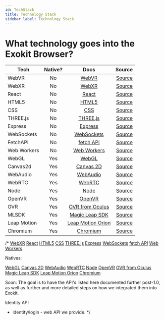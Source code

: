 ```yaml
---
id: TechStack 
title: Technology Stack 
sidebar_label: Technology Stack 
---
```


# What technology goes into the Exokit Browser? 

| Tech          | Native?       | Docs  | Source |
| ------------- |:-------------:|:-----:|-------:|
| WebVR      | No  | [WebVR](https://developer.mozilla.org/en-US/docs/Web/API/WebVR_API) | [Source]( ) |
| WebXR      | No  | [WebXR](https://github.com/immersive-web/webxr) | [Source]( ) |
| React      | No  | [React](https://reactjs.org/docs/getting-started.html) | [Source]( ) |
| HTML5      | No  | [HTML5](https://developer.mozilla.org/en-US/docs/Web/Guide/HTML/HTML5)  | [Source]( ) |
| CSS        | No  | [CSS](https://developer.mozilla.org/en-US/docs/Web/CSS) | [Source]( ) |
| THREE.js   | No  | [THREE.js](https://threejs.org/docs/) | [Source]( ) |
| Express    | No  | [Express](https://expressjs.com/en/api.html) | [Source]( ) |
| WebSockets | No  | [WebSockets](https://developer.mozilla.org/en-US/docs/Web/API/WebSockets_API) | [Source]( ) |
| FetchAPI   | No  | [fetch API](https://developer.mozilla.org/en-US/docs/Web/API/Fetch_API) | [Source]( ) |
| Web Workers| No  | [Web Workers](https://developer.mozilla.org/en-US/docs/Web/API/Web_Workers_API) | [Source]( ) |
| WebGL      | Yes | [WebGL](https://developer.mozilla.org/en-US/docs/Web/API/WebGL_API) | [Source]( ) |
| Canvas2d   | Yes | [Canvas 2D](https://developer.mozilla.org/en-US/docs/Web/API/Canvas_API) | [Source]( ) |
| WebAudio   | Yes | [WebAudio](https://developer.mozilla.org/en-US/docs/Web/API/Web_Audio_API) | [Source]( ) |
| WebRTC     | Yes | [WebRTC](https://developer.mozilla.org/en-US/docs/Web/API/WebRTC_API) | [Source]( ) |
| Node       | Yes | [Node](https://nodejs.org/en/docs/) | [Source]( ) |
| OpenVR     | Yes | [OpenVR](https://github.com/ValveSoftware/openvr/wiki/API-Documentation) | [Source]( ) |
| OVR        | Yes | [OVR from Oculus](https://developer.oculus.com/) | [Source]( ) |
| MLSDK      | Yes | [Magic Leap SDK](https://www.magicleap.com/creator) | [Source]( ) |
| Leap Motion| Yes | [Leap Motion Orion](https://developer.leapmotion.com/orion/) | [Source]( ) |
| Chromium   | Yes | [Chromium](https://www.chromium.org/developers) | [Source]( ) |


/*
[WebXR](https://github.com/immersive-web/webxr)
[React](https://reactjs.org/docs/getting-started.html)
[HTML5](https://developer.mozilla.org/en-US/docs/Web/Guide/HTML/HTML5)
[CSS](https://developer.mozilla.org/en-US/docs/Web/CSS)
[THREE.js](https://threejs.org/docs/)
[Express](https://expressjs.com/en/api.html)
[WebSockets](https://developer.mozilla.org/en-US/docs/Web/API/WebSockets_API)
[fetch API](https://developer.mozilla.org/en-US/docs/Web/API/Fetch_API)
[Web Workers](https://developer.mozilla.org/en-US/docs/Web/API/Web_Workers_API)


 Natives:

[WebGL](https://developer.mozilla.org/en-US/docs/Web/API/WebGL_API)
[Canvas 2D](https://developer.mozilla.org/en-US/docs/Web/API/Canvas_API)
[WebAudio](https://developer.mozilla.org/en-US/docs/Web/API/Web_Audio_API)
[WebRTC](https://developer.mozilla.org/en-US/docs/Web/API/WebRTC_API)
[Node](https://nodejs.org/en/docs/)
[OpenVR](https://github.com/ValveSoftware/openvr/wiki/API-Documentation)
[OVR from Oculus](https://developer.oculus.com/)
[Magic Leap SDK](https://www.magicleap.com/creator)
[Leap Motion Orion](https://developer.leapmotion.com/orion/)
[Chromium](https://www.chromium.org/developers)

Soon:
The goal is to have the API's listed here documented further post-1.0, as well as further and more detailed steps on how we integrated them into Exokit.

 Identity API
- Identity/login - web API we provide.
*/

